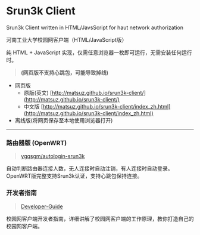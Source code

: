 # Srun3k Client
Srun3k Client written in HTML/JavsScript for haut network authorization

河南工业大学校园网客户端（HTML/JavaScript版）

纯 HTML + JavaScript 实现，仅需任意浏览器一枚即可运行，无需安装任何运行时。

> **(网页版不支持心跳包，可能导致掉线)**

+ 网页版 
    + 原版(英文) [http://matsuz.github.io/srun3k-client/](http://matsuz.github.io/srun3k-client/)
    + 中文版 [http://matsuz.github.io/srun3k-client/index_zh.html](http://matsuz.github.io/srun3k-client/index_zh.html)
+ 离线版(将网页保存至本地使用浏览器打开)

---
### 路由器版 (OpenWRT)
> [ygqsgm/autologin-srun3k](https://github.com/ygqsgm/autologin-srun3k)

自动判断路由器连接人数，无人连接时自动注销，有人连接时自动登录。  
OpenWRT版完整支持Srun3k认证，支持心跳包保持连接。

### 开发者指南
> [Developer-Guide](https://github.com/matsuz/srun3k-client/wiki/Developer-Guide)

校园网客户端开发者指南，详细讲解了校园网客户端的工作原理，教你打造自己的校园网客户端。
